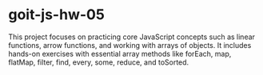 # goit-js-hw-05
This project focuses on practicing core JavaScript concepts such as linear functions, arrow functions, and working with arrays of objects. It includes hands-on exercises with essential array methods like forEach, map, flatMap, filter, find, every, some, reduce, and toSorted.
